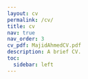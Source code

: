 ```yaml
---
layout: cv
permalink: /cv/
title: cv
nav: true
nav_order: 3
cv_pdf: MajidAhmedCV.pdf
description: A brief CV.
toc:
  sidebar: left
---
```

